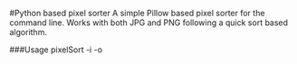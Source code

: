 #Python based pixel sorter
A simple Pillow based pixel sorter for the command line. Works with both JPG and PNG following a quick sort based algorithm.

###Usage
pixelSort -i <IMAGENAME> -o <OUTPUTIMAGENAME>

